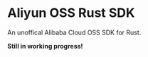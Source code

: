 # Aliyun OSS Rust SDK

An unoffical Alibaba Cloud OSS SDK for Rust.

**Still in working progress!**
